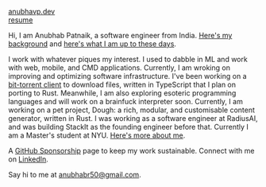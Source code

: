 [anubhavp.dev](https://anubhavp.dev/)  
[resume](https://anubhavp.dev/resume.pdf)

Hi, I am Anubhab Patnaik, a software engineer from India. [Here's my background](https://anubhavp.dev/cv.html) and [here's what I am up to these days](https://anubhavp.dev/current.html).

I work with whatever piques my interest. I used to dabble in ML and work with web, mobile, and CMD applications. Currently, I am wroking on improving and optimizing software infrastructure. I've been working on a [bit-torrent client](https://github.com/fuzzymfx/b) to download files, written in TypeScript that I plan on porting to Rust. Meanwhile, I am also exploring esoteric programming languages and will work on a brainfuck interpreter soon. Currently, I am working on a pet project, Dough: a rich, modular, and customisable content generator, written in Rust. I was working as a software engineer at RadiusAI, and was building StackIt as the founding engineer before that. Currently I am a Master's student at NYU. [Here's more about me](https://anubhavp.dev/about.html).

A [GitHub Sponsorship](https://github.com/sponsors/fuzzymfx/) page to keep my work sustainable. Connect with me on [LinkedIn](https://www.linkedin.com/in/anubhabpatnaik/).

Say hi to me at <anubhabr50@gmail.com>.
